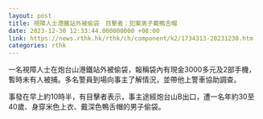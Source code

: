 ```yaml
---
layout: post
title: 視障人士港鐵站外被偷袋　目擊者：犯案男子戴鴨舌帽
date: 2023-12-30 12:33:44.000000000 +08:00
link: https://news.rthk.hk/rthk/ch/component/k2/1734313-20231230.htm
categories: rthk
---
```


一名視障人士在炮台山港鐵站外被偷袋，報稱袋內有現金3000多元及2部手機，暫時未有人被捕。多名警員到場向事主了解情況，並帶他上警車協助調查。

事發在早上約10時半，有目擊者表示，事主途經炮台山B出口，遭一名年約30至40歲、身穿米色上衣、戴深色鴨舌帽的男子偷袋。
